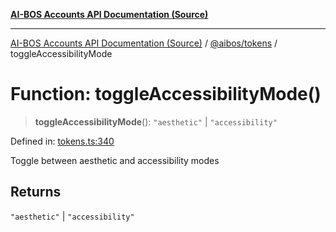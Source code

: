 [**AI-BOS Accounts API Documentation (Source)**](../../../README.md)

***

[AI-BOS Accounts API Documentation (Source)](../../../README.md) / [@aibos/tokens](../README.md) / toggleAccessibilityMode

# Function: toggleAccessibilityMode()

> **toggleAccessibilityMode**(): `"aesthetic"` \| `"accessibility"`

Defined in: [tokens.ts:340](https://github.com/pohlai88/accounts/blob/40016c553531e31c50d7dcad114ff9c2ce691261/packages/tokens/src/tokens.ts#L340)

Toggle between aesthetic and accessibility modes

## Returns

`"aesthetic"` \| `"accessibility"`
